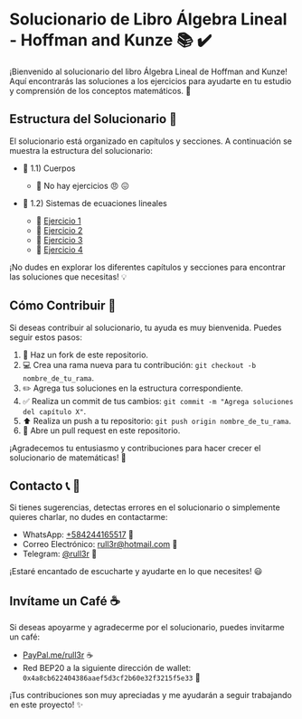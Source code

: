 # Solucionario de Libro Álgebra Lineal - Hoffman and Kunze :books: :heavy_check_mark:

¡Bienvenido al solucionario del libro Álgebra Lineal de Hoffman and Kunze! Aquí encontrarás las soluciones a los ejercicios para ayudarte en tu estudio y comprensión de los conceptos matemáticos. :rocket:

## Estructura del Solucionario :file_folder:

El solucionario está organizado en capítulos y secciones. A continuación se muestra la estructura del solucionario: 

- :green_book: 1.1) Cuerpos
  - :orange_book: No hay ejercicios :angry: :confounded:

- :green_book: 1.2) Sistemas de ecuaciones lineales
  - :pencil: [Ejercicio 1](https://rull3r.github.io/2015-01-04-AlgebraLineal-HoffmanAndKunze-1-12-1/)
  - :pencil: [Ejercicio 2](https://rull3r.github.io/2015-01-04-AlgebraLineal-HoffmanAndKunze-1-12-2/)
  - :pencil: [Ejercicio 3](https://rull3r.github.io/2015-01-04-AlgebraLineal-HoffmanAndKunze-1-12-3/)
  - :pencil: [Ejercicio 4](https://rull3r.github.io/2015-01-05-AlgebraLineal-HoffmanAndKunze-1-12-4/)

¡No dudes en explorar los diferentes capítulos y secciones para encontrar las soluciones que necesitas! :bulb:

## Cómo Contribuir :raising_hand:

Si deseas contribuir al solucionario, tu ayuda es muy bienvenida. Puedes seguir estos pasos:

1. :fork_and_knife: Haz un fork de este repositorio.
2. :computer: Crea una rama nueva para tu contribución: `git checkout -b nombre_de_tu_rama`.
3. :pencil2: Agrega tus soluciones en la estructura correspondiente.
4. :white_check_mark: Realiza un commit de tus cambios: `git commit -m "Agrega soluciones del capítulo X"`.
5. :arrow_up: Realiza un push a tu repositorio: `git push origin nombre_de_tu_rama`.
6. :incoming_envelope: Abre un pull request en este repositorio.

¡Agradecemos tu entusiasmo y contribuciones para hacer crecer el solucionario de matemáticas! :raised_hands:

## Contacto :telephone_receiver: :email:

Si tienes sugerencias, detectas errores en el solucionario o simplemente quieres charlar, no dudes en contactarme:

- WhatsApp: [+584244165517](https://wa.me/584244165517) :speech_balloon:
- Correo Electrónico: [rull3r@hotmail.com](mailto:rull3r@hotmail.com) :email:
- Telegram: [@rull3r](https://t.me/rull3r) :speech_balloon:

¡Estaré encantado de escucharte y ayudarte en lo que necesites! :smiley:

## Invítame un Café :coffee:

Si deseas apoyarme y agradecerme por el solucionario, puedes invitarme un café:

- [PayPal.me/rull3r](https://www.paypal.me/rull3r) :coffee:
- Red BEP20 a la siguiente dirección de wallet: `0x4a8cb622404386aaef5d3cf2b60e32f3215f5e33` :money_with_wings:

¡Tus contribuciones son muy apreciadas y me ayudarán a seguir trabajando en este proyecto! :sparkles:
